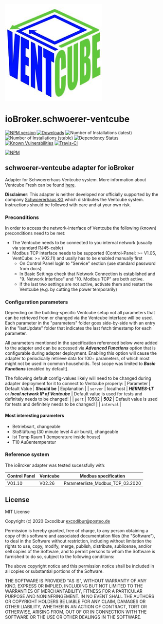 ![Logo](admin/schwoerer-ventcube.png)
# ioBroker.schwoerer-ventcube

[![NPM version](http://img.shields.io/npm/v/iobroker.schwoerer-ventcube.svg)](https://www.npmjs.com/package/iobroker.schwoerer-ventcube)
[![Downloads](https://img.shields.io/npm/dm/iobroker.schwoerer-ventcube.svg)](https://www.npmjs.com/package/iobroker.schwoerer-ventcube)
![Number of Installations (latest)](http://iobroker.live/badges/schwoerer-ventcube-installed.svg)
![Number of Installations (stable)](http://iobroker.live/badges/schwoerer-ventcube-stable.svg)
[![Dependency Status](https://img.shields.io/david/Excodibur/iobroker.schwoerer-ventcube.svg)](https://david-dm.org/Excodibur/iobroker.schwoerer-ventcube)
[![Known Vulnerabilities](https://snyk.io/test/github/Excodibur/ioBroker.schwoerer-ventcube/badge.svg)](https://snyk.io/test/github/Excodibur/ioBroker.schwoerer-ventcube)
[![Travis-CI](http://img.shields.io/travis/excodibur/ioBroker.schwoerer-ventcube/master.svg)](https://travis-ci.org/Excodibur/ioBroker.schwoerer-ventcube)

[![NPM](https://nodei.co/npm/iobroker.schwoerer-ventcube.png?downloads=true)](https://nodei.co/npm/iobroker.schwoerer-ventcube/)

## schwoerer-ventcube adapter for ioBroker

Adapter for Schwoererhaus Ventcube system. More information about Ventcube Fresh can be found [here](https://www.bauinfocenter.de/lueftung/lueftungsanlagen/).

**Disclaimer**: This adapter is neither developed nor officially supported by the company [Schwoererhaus KG](https://www.schwoererhaus.de/) which distributes the Ventcube system. Instructions should be followed with care and at your own risk.

### Preconditions
In order to access the network-interface of Ventcube the following (known) preconditions need to be met:
- The Ventcube needs to be connected to you internal network (usually via standard RJ45-cable)
- Modbus TCP interface needs to be supported (Control-Panel: >= V1.05, VentCube: >= V02.11) and usally has to be enabled manually first
    * On Control Panel login to "Service" section (use standard password from docs)
	* In Basic Settings check that Network Connection is established and "9. Network Interface" and "10. Modbus TCP" are both active.
	* If the last two settings are not active, activate them and restart the Ventcube (e.g. by cutting the power temporarily)

### Configuration parameters
Depending on the building-specific Ventcube setup not all parameters that can be retrieved from or changed via the Ventcube interface will be used. Each parameter in the "parameters" folder goes side-by-side with an entry in the "lastUpdate" folder that indicates the last fetch timestamp for each parameter.

All parameters mentioned in the specification referenced below were added to the adapter and can be accessed via ***Advanced Functions*** option that is configurable during adapter deployment. Enabling this option will cause the adapter to periodically retrieve data for 100+ parameters, of which most might not be used in common households. Test scope was limited to ***Basic Functions*** (enabled by default).

The following default config-values likely will need to be changed during adapter deployment for it to connect to Ventcube properly:
| Parameter | Default Value | **Should be** | Explanation |
| `server`    | localhost | ***HERMES-LT*** or ***local network IP of Ventcube*** | Default value is used for tests and definitely needs to be changed! |
| `port`      | 10502 | ***502*** | Default value is used for tests and definitely needs to be changed! |
| `interval`  | 

#### Most interesting parameters
- Betriebsart, changeable
- Stoßlüftung (30 minute level 4 air burst), changeable
- Ist Temp Raum 1 (temperature inside house)
- T10 Außentemperatur

### Reference system
The ioBroker adapter was tested sucessfully with:

| Control Panel | Ventcube | Modbus specification              |
|---------------|----------|-----------------------------------|
| V01.10        | V02.26   | Parameterliste_Modbus_TCP_03.2020 |

## License
MIT License

Copyright (c) 2020 Excodibur <excodibur@posteo.de>

Permission is hereby granted, free of charge, to any person obtaining a copy
of this software and associated documentation files (the "Software"), to deal
in the Software without restriction, including without limitation the rights
to use, copy, modify, merge, publish, distribute, sublicense, and/or sell
copies of the Software, and to permit persons to whom the Software is
furnished to do so, subject to the following conditions:

The above copyright notice and this permission notice shall be included in all
copies or substantial portions of the Software.

THE SOFTWARE IS PROVIDED "AS IS", WITHOUT WARRANTY OF ANY KIND, EXPRESS OR
IMPLIED, INCLUDING BUT NOT LIMITED TO THE WARRANTIES OF MERCHANTABILITY,
FITNESS FOR A PARTICULAR PURPOSE AND NONINFRINGEMENT. IN NO EVENT SHALL THE
AUTHORS OR COPYRIGHT HOLDERS BE LIABLE FOR ANY CLAIM, DAMAGES OR OTHER
LIABILITY, WHETHER IN AN ACTION OF CONTRACT, TORT OR OTHERWISE, ARISING FROM,
OUT OF OR IN CONNECTION WITH THE SOFTWARE OR THE USE OR OTHER DEALINGS IN THE
SOFTWARE.